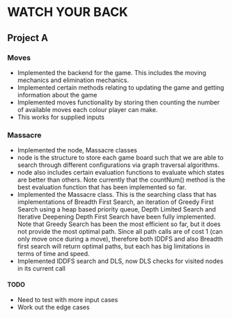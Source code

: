 # WATCH YOUR BACK

## Project A

### Moves
* Implemented the backend for the game. This includes the moving mechanics and elimination mechanics.
* Implemented certain methods relating to updating the game and getting information about the game
* Implemented moves functionality by storing then counting the number of available moves each colour player can make.
* This works for supplied inputs

### Massacre
* Implemented the node, Massacre classes
* node is the structure to store each game board such that we are able to search through different configurations via graph traversal algorithms.
* node also includes certain evaluation functions to evaluate which states are better than others. Note currently that the countNum() method is the best evaluation function that has been implemented so far.
* Implemented the Massacre class. This is the searching class that has implementations of Breadth First Search, an iteration of Greedy First Search using a heap based priority queue, Depth Limited Search and Iterative Deepening Depth First Search have been fully implemented. Note that Greedy Search has been the most efficient so far, but it does not provide the most optimal path. Since all path calls are of cost 1 (can only move once during a move), therefore both IDDFS and also Breadth first search will return optimal paths, but each has big limitations in terms of time and speed. 
* Implemented IDDFS search and DLS, now DLS checks for visited nodes in its current call

#### TODO
* Need to test with more input cases
* Work out the edge cases
